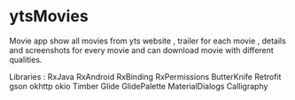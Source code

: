 # ytsMovies
Movie app show all movies from yts website , trailer for each movie , details and screenshots for every movie and can download movie with different qualities.

Libraries :
RxJava
RxAndroid
RxBinding
RxPermissions
ButterKnife
Retrofit
gson
okhttp
okio
Timber
Glide
GlidePalette
MaterialDialogs
Calligraphy
